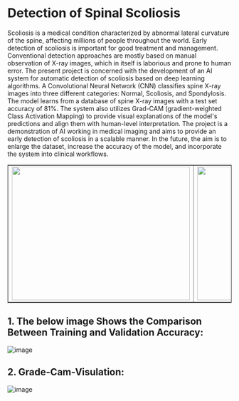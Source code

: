 # Detection of Spinal Scoliosis
Scoliosis is a medical condition characterized by abnormal lateral curvature of the spine, affecting millions of people throughout the world. Early detection of scoliosis is important for good treatment and management. Conventional detection approaches are mostly based on manual observation of X-ray images, which in itself is laborious and prone to human error. The present project is concerned with the development of an AI system for automatic detection of scoliosis based on deep learning algorithms. 
A Convolutional Neural Network (CNN) classifies spine X-ray images into three different categories: Normal, Scoliosis, and Spondylosis. The model learns from a database of spine X-ray images with a test set accuracy of 81%. The system also utilizes Grad-CAM (gradient-weighted Class Activation Mapping) to provide visual explanations of the model's predictions and align them with human-level interpretation.
The project is a demonstration of AI working in medical imaging and aims to provide an early detection of scoliosis in a scalable manner. In the future, the aim is to enlarge the dataset, increase the accuracy of the model, and incorporate the system into clinical workflows.
<table border="collapse">
  <tr>
    <td><img src="https://github.com/user-attachments/assets/ce7006e8-630e-46ae-9c3c-8ee379a98330" height="300" width="400"/></td>
    <td><img src="https://github.com/user-attachments/assets/d262f5c4-daa9-471f-acfa-1a6ac75b90e4" height="300"/></td>
  </tr>
</table>


## 1. The below image Shows the Comparison Between Training and Validation Accuracy:
![image](https://github.com/user-attachments/assets/4bb034ea-34d9-4ba5-99f9-b1f5edd17395)
## 2. Grade-Cam-Visulation:
![image](https://github.com/user-attachments/assets/f588f5ef-7752-4577-b85e-72b9e89b9368)

